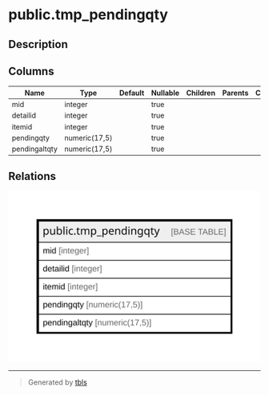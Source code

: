 # public.tmp_pendingqty

## Description

## Columns

| Name | Type | Default | Nullable | Children | Parents | Comment |
| ---- | ---- | ------- | -------- | -------- | ------- | ------- |
| mid | integer |  | true |  |  |  |
| detailid | integer |  | true |  |  |  |
| itemid | integer |  | true |  |  |  |
| pendingqty | numeric(17,5) |  | true |  |  |  |
| pendingaltqty | numeric(17,5) |  | true |  |  |  |

## Relations

![er](public.tmp_pendingqty.svg)

---

> Generated by [tbls](https://github.com/k1LoW/tbls)
